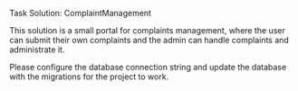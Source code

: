 Task Solution: ComplaintManagement

This solution is a small portal for complaints management, where the user can submit their own complaints and the admin can handle complaints and administrate it.

Please configure the database connection string and update the database with the migrations for the project to work. 

